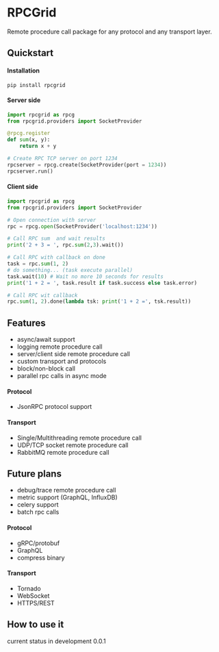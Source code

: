 # RPCGrid

Remote procedure call package for any protocol and any transport layer.
## Quickstart
#### Installation
```shell script
pip install rpcgrid
```
#### Server side
```python
import rpcgrid as rpcg
from rpcgrid.providers import SocketProvider

@rpcg.register
def sum(x, y): 
    return x + y

# Create RPC TCP server on port 1234
rpcserver = rpcg.create(SocketProvider(port = 1234))
rpcserver.run()
```

#### Client side

```python
import rpcgrid as rpcg
from rpcgrid.providers import SocketProvider

# Open connection with server  
rpc = rpcg.open(SocketProvider('localhost:1234'))

# Call RPC sum  and wait results
print('2 + 3 = ', rpc.sum(2,3).wait())

# Call RPC with callback on done 
task = rpc.sum(1, 2)
# do something... (task execute parallel)
task.wait(10) # Wait no more 10 seconds for results
print('1 + 2 = ', task.result if task.success else task.error)

# Call RPC wit callback
rpc.sum(1, 2).done(lambda tsk: print('1 + 2 =', tsk.result))
```


## Features
+ async/await support
+ logging remote procedure call
+ server/client side remote procedure call
+ custom transport and protocols
+ block/non-block call
+ parallel rpc calls in async mode

#### Protocol
+ JsonRPC protocol support


#### Transport
+ Single/Multithreading remote procedure call
+ UDP/TCP socket remote procedure call 
+ RabbitMQ remote procedure call


## Future plans
+ debug/trace remote procedure call
+ metric support (GraphQL, InfluxDB)
+ celery support
+ batch rpc calls
#### Protocol
+ gRPC/protobuf
+ GraphQL
+ compress binary
#### Transport
+ Tornado
+ WebSocket
+ HTTPS/REST

## How to use it


current status in development 0.0.1